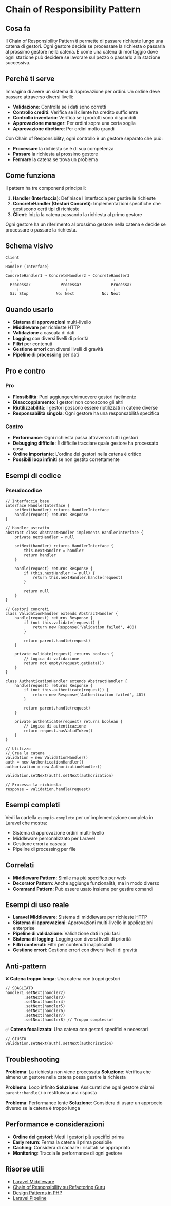 # Chain of Responsibility Pattern

## Cosa fa

Il Chain of Responsibility Pattern ti permette di passare richieste lungo una catena di gestori. Ogni gestore decide se processare la richiesta o passarla al prossimo gestore nella catena. È come una catena di montaggio dove ogni stazione può decidere se lavorare sul pezzo o passarlo alla stazione successiva.

## Perché ti serve

Immagina di avere un sistema di approvazione per ordini. Un ordine deve passare attraverso diversi livelli:
- **Validazione**: Controlla se i dati sono corretti
- **Controllo crediti**: Verifica se il cliente ha credito sufficiente
- **Controllo inventario**: Verifica se i prodotti sono disponibili
- **Approvazione manager**: Per ordini sopra una certa soglia
- **Approvazione direttore**: Per ordini molto grandi

Con Chain of Responsibility, ogni controllo è un gestore separato che può:
- **Processare** la richiesta se è di sua competenza
- **Passare** la richiesta al prossimo gestore
- **Fermare** la catena se trova un problema

## Come funziona

Il pattern ha tre componenti principali:

1. **Handler (Interfaccia)**: Definisce l'interfaccia per gestire le richieste
2. **ConcreteHandler (Gestori Concreti)**: Implementazioni specifiche che gestiscono certi tipi di richieste
3. **Client**: Inizia la catena passando la richiesta al primo gestore

Ogni gestore ha un riferimento al prossimo gestore nella catena e decide se processare o passare la richiesta.

## Schema visivo

```
Client
  ↓
Handler (Interface)
  ↑
ConcreteHandler1 → ConcreteHandler2 → ConcreteHandler3
     ↓                    ↓                    ↓
  Processa?             Processa?             Processa?
     ↓                    ↓                    ↓
  Sì: Stop            No: Next            No: Next
```

## Quando usarlo

- **Sistema di approvazioni** multi-livello
- **Middleware** per richieste HTTP
- **Validazione** a cascata di dati
- **Logging** con diversi livelli di priorità
- **Filtri** per contenuti
- **Gestione errori** con diversi livelli di gravità
- **Pipeline di processing** per dati

## Pro e contro

### Pro
- **Flessibilità**: Puoi aggiungere/rimuovere gestori facilmente
- **Disaccoppiamento**: I gestori non conoscono gli altri
- **Riutilizzabilità**: I gestori possono essere riutilizzati in catene diverse
- **Responsabilità singola**: Ogni gestore ha una responsabilità specifica

### Contro
- **Performance**: Ogni richiesta passa attraverso tutti i gestori
- **Debugging difficile**: È difficile tracciare quale gestore ha processato cosa
- **Ordine importante**: L'ordine dei gestori nella catena è critico
- **Possibili loop infiniti** se non gestito correttamente

## Esempi di codice

### Pseudocodice
```
// Interfaccia base
interface HandlerInterface {
    setNext(handler) returns HandlerInterface
    handle(request) returns Response
}

// Handler astratto
abstract class AbstractHandler implements HandlerInterface {
    private nextHandler = null
    
    setNext(handler) returns HandlerInterface {
        this.nextHandler = handler
        return handler
    }
    
    handle(request) returns Response {
        if (this.nextHandler != null) {
            return this.nextHandler.handle(request)
        }
        
        return null
    }
}

// Gestori concreti
class ValidationHandler extends AbstractHandler {
    handle(request) returns Response {
        if (not this.validate(request)) {
            return new Response('Validation failed', 400)
        }
        
        return parent.handle(request)
    }
    
    private validate(request) returns boolean {
        // Logica di validazione
        return not empty(request.getData())
    }
}

class AuthenticationHandler extends AbstractHandler {
    handle(request) returns Response {
        if (not this.authenticate(request)) {
            return new Response('Authentication failed', 401)
        }
        
        return parent.handle(request)
    }
    
    private authenticate(request) returns boolean {
        // Logica di autenticazione
        return request.hasValidToken()
    }
}

// Utilizzo
// Crea la catena
validation = new ValidationHandler()
auth = new AuthenticationHandler()
authorization = new AuthorizationHandler()

validation.setNext(auth).setNext(authorization)

// Processa la richiesta
response = validation.handle(request)
```

## Esempi completi

Vedi la cartella `esempio-completo` per un'implementazione completa in Laravel che mostra:
- Sistema di approvazione ordini multi-livello
- Middleware personalizzato per Laravel
- Gestione errori a cascata
- Pipeline di processing per file

## Correlati

- **Middleware Pattern**: Simile ma più specifico per web
- **Decorator Pattern**: Anche aggiunge funzionalità, ma in modo diverso
- **Command Pattern**: Può essere usato insieme per gestire comandi

## Esempi di uso reale

- **Laravel Middleware**: Sistema di middleware per richieste HTTP
- **Sistema di approvazioni**: Approvazioni multi-livello in applicazioni enterprise
- **Pipeline di validazione**: Validazione dati in più fasi
- **Sistema di logging**: Logging con diversi livelli di priorità
- **Filtri contenuti**: Filtri per contenuti inapplicabili
- **Gestione errori**: Gestione errori con diversi livelli di gravità

## Anti-pattern

❌ **Catena troppo lunga**: Una catena con troppi gestori
```
// SBAGLIATO
handler1.setNext(handler2)
        .setNext(handler3)
        .setNext(handler4)
        .setNext(handler5)
        .setNext(handler6)
        .setNext(handler7)
        .setNext(handler8) // Troppo complesso!
```

✅ **Catena focalizzata**: Una catena con gestori specifici e necessari
```
// GIUSTO
validation.setNext(auth).setNext(authorization)
```

## Troubleshooting

**Problema**: La richiesta non viene processata
**Soluzione**: Verifica che almeno un gestore nella catena possa gestire la richiesta

**Problema**: Loop infinito
**Soluzione**: Assicurati che ogni gestore chiami `parent::handle()` o restituisca una risposta

**Problema**: Performance lente
**Soluzione**: Considera di usare un approccio diverso se la catena è troppo lunga

## Performance e considerazioni

- **Ordine dei gestori**: Metti i gestori più specifici prima
- **Early return**: Ferma la catena il prima possibile
- **Caching**: Considera di cachare i risultati se appropriato
- **Monitoring**: Traccia le performance di ogni gestore

## Risorse utili

- [Laravel Middleware](https://laravel.com/docs/middleware)
- [Chain of Responsibility su Refactoring.Guru](https://refactoring.guru/design-patterns/chain-of-responsibility)
- [Design Patterns in PHP](https://designpatternsphp.readthedocs.io/)
- [Laravel Pipeline](https://laravel.com/docs/pipelines)
